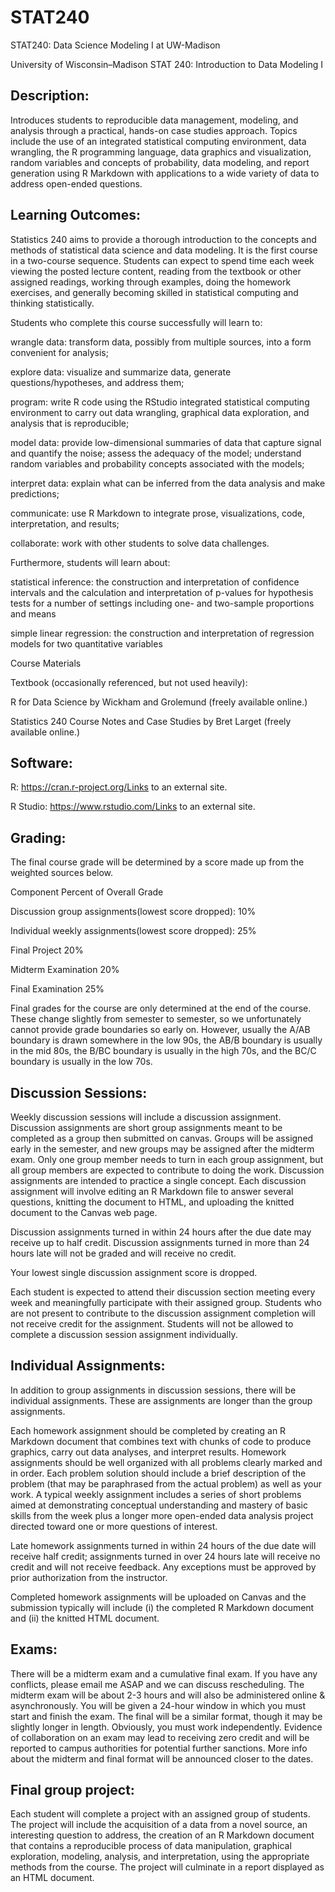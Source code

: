# STAT240
STAT240: Data Science Modeling I at UW-Madison

University of Wisconsin–Madison
STAT 240: Introduction to Data Modeling I
 
## Description:  

Introduces students to reproducible data management, modeling, and analysis through a practical, hands-on case studies approach. Topics include the use of an integrated statistical computing environment, data wrangling, the R programming language, data graphics and visualization, random variables and concepts of probability, data modeling, and report generation using R Markdown with applications to a wide variety of data to address open-ended questions.


## Learning Outcomes:  

Statistics 240 aims to provide a thorough introduction to the concepts and methods of statistical data science and data modeling.  It is the first course in a two-course sequence.  Students can expect to spend time each week viewing the posted lecture content, reading from the textbook or other assigned readings, working through examples, doing the homework exercises, and generally becoming skilled in statistical computing and thinking statistically.

Students who complete this course successfully will learn to:

wrangle data: transform data, possibly from multiple sources, into a form convenient for analysis;

explore data: visualize and summarize data, generate questions/hypotheses, and address them;

program: write R code using the RStudio integrated statistical computing environment to carry out data wrangling, graphical data exploration, and analysis that is reproducible;

model data: provide low-dimensional summaries of data that capture signal and quantify the noise; assess the adequacy of the model; understand random variables and probability concepts associated with the models;

interpret data: explain what can be inferred from the data analysis and make predictions;

communicate: use R Markdown to integrate prose, visualizations, code, interpretation, and results;

collaborate: work with other students to solve data challenges.


Furthermore, students will learn about:

statistical inference: the construction and interpretation of confidence intervals and the calculation and interpretation of p-values for hypothesis tests for a number of settings including one- and two-sample proportions and means

simple linear regression: the construction and interpretation of regression models for two quantitative variables

Course Materials

Textbook (occasionally referenced, but not used heavily):

R for Data Science by Wickham and Grolemund (freely available online.)

Statistics 240 Course Notes and Case Studies by Bret Larget (freely available online.)

## Software:

R: https://cran.r-project.org/Links to an external site.

R Studio: https://www.rstudio.com/Links to an external site.

## Grading:  

The final course grade will be determined by a score made up from the weighted sources below.

Component	Percent of Overall Grade

Discussion group assignments(lowest score dropped):	10%

Individual weekly assignments(lowest score dropped):	25%

Final Project 20%

Midterm Examination	20%

Final Examination	25%

Final grades for the course are only determined at the end of the course. These change slightly from semester to semester, so we unfortunately cannot provide grade boundaries so early on. However, usually the A/AB boundary is drawn somewhere in the low 90s, the AB/B boundary is usually in the mid 80s, the B/BC boundary is usually in the high 70s, and the BC/C boundary is usually in the low 70s.

## Discussion Sessions:   

Weekly discussion sessions will include a discussion assignment.  Discussion assignments are short group assignments meant to be completed as a group then submitted on canvas. Groups will be assigned early in the semester, and new groups may be assigned after the midterm exam.  Only one group member needs to turn in each group assignment, but all group members are expected to contribute to doing the work. Discussion assignments are intended to practice a single concept. Each discussion assignment will involve editing an R Markdown file to answer several questions, knitting the document to HTML, and uploading the knitted document to the Canvas web page.

Discussion assignments turned in within 24 hours after the due date may receive up to half credit. Discussion assignments turned in more than 24 hours late will not be graded and will receive no credit.

Your lowest single discussion assignment score is dropped.

Each student is expected to attend their discussion section meeting every week and meaningfully participate with their assigned group.   Students who are not present to contribute to the discussion assignment completion will not receive credit for the assignment.   Students will not be allowed to complete a discussion session assignment individually.

## Individual Assignments: 

In addition to group assignments in discussion sessions, there will be individual assignments.  These are assignments are longer than the group assignments.

Each homework assignment should be completed by creating an R Markdown document that combines text with chunks of code to produce graphics, carry out data analyses, and interpret results. Homework assignments should be well organized with all problems clearly marked and in order. Each problem solution should include a brief description of the problem (that may be paraphrased from the actual problem) as well as your work.  A typical weekly assignment includes a series of short problems aimed at demonstrating conceptual understanding and mastery of basic skills from the week plus a longer more open-ended data analysis project directed toward one or more questions of interest.

Late homework assignments turned in within 24 hours of the due date will receive half credit; assignments turned in over 24 hours late will receive no credit and will not receive feedback. Any exceptions must be approved by prior authorization from the instructor.

Completed homework assignments will be uploaded on Canvas and the submission typically will include (i) the completed R Markdown document and (ii) the knitted HTML document.

## Exams:  

There will be a midterm exam and a cumulative final exam. If you have any conflicts, please email me ASAP and we can discuss rescheduling. 
The midterm exam will be about 2-3 hours and will also be administered online & asynchronously. You will be given a 24-hour window in which you must start and finish the exam. The final will be a similar format, though it may be slightly longer in length. Obviously, you must work independently. Evidence of collaboration on an exam may lead to receiving zero credit and will be reported to campus authorities for potential further sanctions.
More info about the midterm and final format will be announced closer to the dates.

## Final group project:  

Each student will complete a project with an assigned group of students. The project will include the acquisition of a data from a novel source, an interesting question to address, the creation of an R Markdown document that contains a reproducible process of data manipulation, graphical exploration, modeling, analysis, and interpretation, using the appropriate methods from the course.  The project will culminate in a report displayed as an HTML document.
